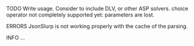 TODO
Write usage.
Consider to include DLV, or other ASP solvers.
choice operator not completely supported yet: parameters are lost.

ERRORS
JsonSlurp is not working properly with the cache of the parsing.

INFO
...


